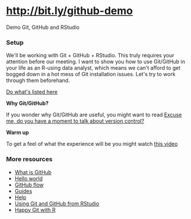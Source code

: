 # http://bit.ly/github-demo

Demo Git, GitHub and RStudio

### Setup

We'll be working with Git + GitHub + RStudio. This truly requires your attention before our meeting. I want to show you how to use Git/GitHub in your life as an R-using data analyst, which means we can't afford to get bogged down in a hot mess of Git installation issues. Let's try to work through them beforehand.

[Do what's listed here](https://happygitwithr.com/workshops.html#pre-workshop-set-up)

__Why Git/GitHub?__

If you wonder why Git/GitHub are useful, you might want to read [Excuse me, do you have a moment to talk about version control?](https://peerj.com/preprints/3159/)

__Warm up__

To get a feel of what the experience will be you might watch [this video](https://resources.rstudio.com/rstudio-essentials/rstudioessentialsmanagingpart2-2)  

### More resources
* [What is GitHub](https://youtu.be/w3jLJU7DT5E)
* [Hello world](https://guides.github.com/activities/hello-world/)
* [GitHub flow](https://guides.github.com/introduction/flow/)
* [Guides](https://guides.github.com/)
* [Help](https://help.github.com/)
* [Using Git and GitHub from RStudio](https://resources.rstudio.com/rstudio-essentials/rstudioessentialsmanagingpart2-2)
* [Happy Git with R](https://happygitwithr.com/)
